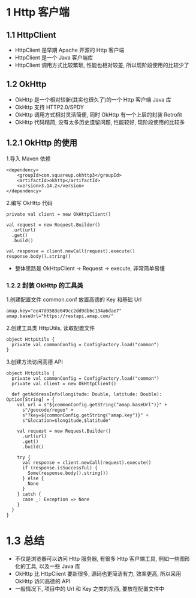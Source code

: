# 1 Http 客户端

## 1.1 HttpClient
- HttpClient 是早期 Apache 开源的 Http 客户端
- HttpClient 是一个 Java 客户端库
- HttpClient 调用方式比较繁琐, 性能也相对较差, 所以现阶段使用的比较少了

## 1.2 OkHttp
- OkHttp 是一个相对较新(其实也很久了)的一个 Http 客户端 Java 库
- OkHttp 支持 HTTP2.0/SPDY
- OkHttp 调用方式相对灵活简便, 同时 OkHttp 有一个上层的封装 Retrofit
- OkHttp 代码精简, 没有太多历史遗留问题, 性能较好, 现阶段使用的比较多

## 1.2.1 OkHttp 的使用
1.导入 Maven 依赖
``` 
<dependency>
    <groupId>com.squareup.okhttp3</groupId>
    <artifactId>okhttp</artifactId>
    <version>3.14.2</version>
</dependency>
```

2.编写 OkHttp 代码
``` 
private val client = new OkHttpClient()

val request = new Request.Builder()
  .url(url)
  .get()
  .build()

val response = client.newCall(request).execute()
response.body().string()
```
- 整体思路是 OkHttpClient → Request → execute, 非常简单易懂

### 1.2.2 封装 OkHttp 的工具类
1.创建配置文件 common.conf 放置高德的 Key 和基础 Url
``` 
amap.key="ee47d9583e049cc2dd9db6c134a6dae7"
amap.baseUrl="https://restapi.amap.com/"
```

2.创建工具类 HttpUtils, 读取配置文件
``` 
object HttpUtils {
  private val commonConfig = ConfigFactory.load("common")
}
```

3.创建方法访问高德 API
``` 
object HttpUtils {
  private val commonConfig = ConfigFactory.load("common")
  private val client = new OkHttpClient()

  def getAddressInfo(longitude: Double, latitude: Double): Option[String] = {
    val url = s"${commonConfig.getString("amap.baseUrl")}" +
      s"/geocode/regeo" +
      s"?key=${commonConfig.getString("amap.key")}" +
      s"&location=$longitude,$latitude"

    val request = new Request.Builder()
      .url(url)
      .get()
      .build()

    try {
      val response = client.newCall(request).execute()
      if (response.isSuccessful) {
        Some(response.body().string())
      } else {
        None
      }
    } catch {
      case _: Exception => None
    }
  }
}
```

# 1.3 总结
- 不仅是浏览器可以访问 Http 服务器, 有很多 Http 客户端工具, 例如一些图形化的工具, 以及一些 Java 库
- OkHttp 比 HttpClient 要新很多, 源码也更简洁有力, 效率更高, 所以采用 OkHttp 访问高德的 API
- 一般情况下, 项目中的 Url 和 Key 之类的东西, 要放在配置文件中